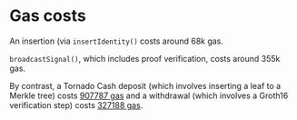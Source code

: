 # Gas costs

An insertion (via `insertIdentity()` costs around 68k gas.

`broadcastSignal()`, which includes proof verification, costs around 355k gas.

By contrast, a Tornado Cash deposit (which involves inserting a leaf to a
Merkle tree) costs [907787
gas](https://etherscan.io/tx/0x6f60a4aa7058dab153a859adfb139362d4bc395145528371ed90b127e528c7e7)
and a withdrawal (which involves a Groth16 verification step) costs [327188
gas](https://etherscan.io/tx/0xf2eb3005bf1d1866b4778d6b3686aaed64f8c6b015d2e998855598226223b613).
